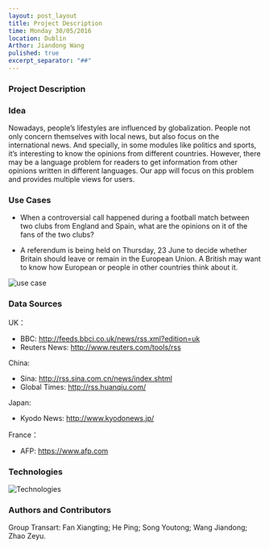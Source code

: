 ```yaml
---
layout: post_layout
title: Project Description
time: Monday 30/05/2016
location: Dublin
Arthor: Jiandong Wang
pulished: true
excerpt_separator: "##"
---
```


### Project Description

### Idea
Nowadays, people’s lifestyles are influenced by globalization. People not only concern themselves with local news, but also focus on the international news. And specially, in some modules like politics and sports, it’s interesting to know the opinions from different countries. However, there may be a language problem for readers to get information from other opinions written in different languages. Our app will focus on this problem and provides multiple views for users.

### Use Cases
* When a controversial call happened during a football match between two clubs from England and Spain, what are the opinions on it of the fans of the two clubs?

* A referendum is being held on Thursday, 23 June to decide whether Britain should leave or remain in the European Union. A British may want to know how European or people in other countries think about it.

![use case](https://github.com/ucd-nlmsc-teamproject/Transart/blob/master/Materials/use%20case.png?raw=true)


### Data Sources
UK：  
*  BBC: http://feeds.bbci.co.uk/news/rss.xml?edition=uk
*  Reuters News: http://www.reuters.com/tools/rss  
  
China:  
* Sina: http://rss.sina.com.cn/news/index.shtml
* Global Times: http://rss.huanqiu.com/  

Japan:  
* Kyodo News: http://www.kyodonews.jp/  

France：  
* AFP: https://www.afp.com  

### Technologies
![Technologies](https://github.com/ucd-nlmsc-teamproject/Transart/blob/master/Materials/technologies.PNG?raw=true)

### Authors and Contributors
Group Transart: Fan Xiangting; He Ping; Song Youtong; Wang Jiandong; Zhao Zeyu.
